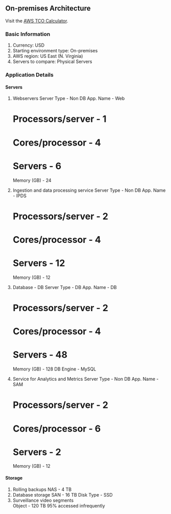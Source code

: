## On-premises Architecture

Visit the [AWS TCO Calculator](https://awstcocalculator.com/).

### Basic Information

1. Currency: USD
2. Starting environment type: On-premises
3. AWS region: US East (N. Virginia)
4. Servers to compare: Physical Servers

### Application Details

#### Servers

1. Webservers
    Server Type - Non DB
    App. Name - Web
    # Processors/server - 1
    # Cores/processor - 4
    # Servers - 6
    Memory (GB) - 24

2. Ingestion and data processing service
    Server Type - Non DB
    App. Name - IPDS
    # Processors/server - 2
    # Cores/processor - 4
    # Servers - 12
    Memory (GB) - 12

3. Database - DB
    Server Type - DB
    App. Name - DB
    # Processors/server - 2
    # Cores/processor - 4
    # Servers - 48
    Memory (GB) - 128
    DB Engine - MySQL

4. Service for Analytics and Metrics
    Server Type - Non DB
    App. Name - SAM
    # Processors/server - 2
    # Cores/processor - 6
    # Servers - 2
    Memory (GB) - 12


#### Storage

1. Rolling backups
    NAS - 4 TB
2. Database storage
    SAN - 16 TB
    Disk Type - SSD
3. Surveillance video segments  
    Object - 120 TB
    95% accessed infrequently
